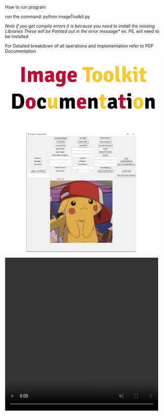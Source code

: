How to run program

run the command:
python imageToolkit.py

*Note if you get compile errors it is because you need to install the missing Libraries
These will be Pointed out in the error message** ex. PIL will need to be installed

For Detailed breakdown of all operations and implementation refer to PDF Documentation

![Screenshot](ImageEditor.JPG)

<video autoplay loop muted playsinline width="500" height="500">
  <source src="demo.mp4" type="video/mp4">
  Your browser does not support the video tag.
</video>

